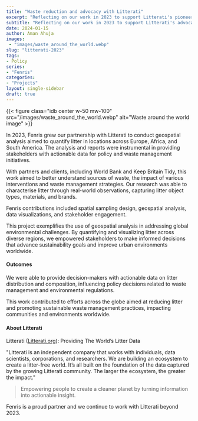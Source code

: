 ```yaml
---
title: "Waste reduction and advocacy with Litterati"
excerpt: "Reflecting on our work in 2023 to support Litterati's pioneering efforts to understand the magnitude and causes of litter around the world."
subtitle: "Reflecting on our work in 2023 to support Litterati's advocacy pioneering efforts to understand the magnitude and causes of litter around the world."
date: 2024-01-15
author: Aman Ahuja
images:
 - "images/waste_around_the_world.webp"
slug: "litterati-2023"
tags:
- Policy
series:
- "Fenris"
categories: 
- "Projects"
layout: single-sidebar
draft: true
---
```


{{< figure class="idb center w-50 mw-100" 
  src="/images/waste_around_the_world.webp" 
    alt="Waste around the world image" >}}


In 2023, Fenris grew our partnership with Litterati to conduct geospatial analysis aimed to quantify litter in locations across Europe, Africa, and South America. The analysis and reports were instrumental in providing stakeholders with actionable data for policy and waste management initiatives.

With partners and clients, including World Bank and Keep Britain Tidy, this work aimed to better understand sources of waste, the impact of various interventions and waste management strategies. Our research was able to characterise litter through real-world observations, capturing litter object types, materials, and brands. 

Fenris contributions included spatial sampling design, geospatial analysis, data visualizations, and stakeholder engagement. 

This project exemplifies the use of geospatial analysis in addressing global environmental challenges. By quantifying and visualizing litter across diverse regions, we empowered stakeholders to make informed decisions that advance sustainability goals and improve urban environments worldwide.

#### Outcomes

We were able to provide decision-makers with actionable data on litter distribution and composition, influencing policy decisions related to waste management and environmental regulations.

This work contributed to efforts across the globe aimed at reducing litter and promoting sustainable waste management practices, impacting communities and environments worldwide.

#### About Litterati 

Litterati ([Litterati.org](https://litterati.org)): Providing The World’s Litter Data

"Litterati is an independent company that works with individuals, data scientists, corporations, and researchers. We are building an ecosystem to create a litter-free world. It’s all built on the foundation of the data captured by the growing Litterati community. The larger the ecosystem, the greater the impact."

> Empowering people to create a cleaner planet by turning information into actionable insight.


Fenris is a proud partner and we continue to work with Litterati beyond 2023. 
<!-- 
Technologies Used
* Geospatial Tools: QGIS, ArcGIS for spatial analysis and mapping.
* Statistical Analysis: Rstats and Python for data processing and methodological improvements.
* Collaboration Tools: JupyterLab, RStudio
* Visualization libraries: ArcGIS dashboards and maps, Streamlit, and various open source libraries
--> 
